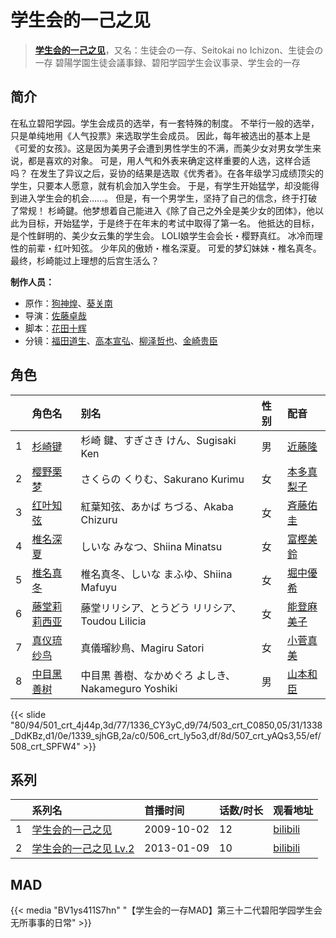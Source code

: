 # 学生会的一己之见


> <u>**[学生会的一己之见](http://bgm.tv/subject/2567)**</u>，又名：生徒会の一存、Seitokai no Ichizon、生徒会の一存 碧陽学園生徒会議事録、碧阳学园学生会议事录、学生会的一存

## 简介


在私立碧阳学园。学生会成员的选举，有一套特殊的制度。
不举行一般的选举，只是单纯地用《人气投票》来选取学生会成员。
因此，每年被选出的基本上是《可爱的女孩》。这是因为美男子会遭到男性学生的不满，而美少女对男女学生来说，都是喜欢的对象。
可是，用人气和外表来确定这样重要的人选，这样合适吗？
在发生了异议之后，妥协的结果是选取《优秀者》。在各年级学习成绩顶尖的学生，只要本人愿意，就有机会加入学生会。
于是，有学生开始猛学，却没能得到进入学生会的机会……。
但是，有一个男学生，坚持了自己的信念，终于打破了常规！
杉崎鍵。他梦想着自己能进入《除了自己之外全是美少女的团体》，他以此为目标，开始猛学，于是终于在年末的考试中取得了第一名。
他抵达的目标，是个性鲜明的、美少女云集的学生会。
LOLI娘学生会会长・樱野真红。
冰冷而理性的前辈・红叶知弦。
少年风的傲娇・椎名深夏。
可爱的梦幻妹妹・椎名真冬。
最终，杉崎能过上理想的后宫生活么？

**制作人员：**
- 原作：[狗神煌](http://bgm.tv/person/5854)、[葵关南](http://bgm.tv/person/7471)
- 导演：[佐藤卓哉](http://bgm.tv/person/200)
- 脚本：[花田十辉](http://bgm.tv/person/262)
- 分镜：[福田道生](http://bgm.tv/person/2610)、[高本宣弘](http://bgm.tv/person/451)、[柳泽哲也](http://bgm.tv/person/1098)、[金崎贵臣](http://bgm.tv/person/3101)

## 角色

|     |   角色名   |   别名  | 性别 |  配音  |
|:--- |:------  |:----      |:---  |:--   |
| 1 | [杉崎键](http://bgm.tv/character/501) | 杉崎 鍵、すぎさき けん、Sugisaki Ken | 男 | [近藤隆](http://bgm.tv/person/4265) |
| 2 | [樱野栗梦](http://bgm.tv/character/502) | さくらの くりむ、Sakurano Kurimu | 女 | [本多真梨子](http://bgm.tv/person/5203) |
| 3 | [红叶知弦](http://bgm.tv/character/503) | 紅葉知弦、あかば ちづる、Akaba Chizuru | 女 | [斉藤佑圭](http://bgm.tv/person/5158) |
| 4 | [椎名深夏](http://bgm.tv/character/504) | しいな みなつ、Shiina Minatsu | 女 | [富樫美鈴](http://bgm.tv/person/5182) |
| 5 | [椎名真冬](http://bgm.tv/character/505) | 椎名真冬、しいな まふゆ、Shiina Mafuyu | 女 | [堀中優希](http://bgm.tv/person/5157) |
| 6 | [藤堂莉莉西亚](http://bgm.tv/character/506) | 藤堂リリシア、とうどう リリシア、Toudou Lilicia | 女 | [能登麻美子](http://bgm.tv/person/3827) |
| 7 | [真仪琉纱鸟](http://bgm.tv/character/507) | 真儀瑠紗鳥、Magiru Satori | 女 | [小菅真美](http://bgm.tv/person/5156) |
| 8 | [中目黑善树](http://bgm.tv/character/508) | 中目黒 善樹、なかめぐろ よしき、Nakameguro Yoshiki | 男 | [山本和臣](http://bgm.tv/person/5155) |

{{< slide "80/94/501_crt_4j44p,3d/77/1336_CY3yC,d9/74/503_crt_C0850,05/31/1338_DdKBz,d1/0e/1339_sjhGB,2a/c0/506_crt_ly5o3,df/8d/507_crt_yAQs3,55/ef/508_crt_SPFW4" >}}

## 系列

|     |   系列名   |   首播时间  | 话数/时长  | 观看地址 |
|:---  |:------    |:----      |:---       |:---  |
| 1 |[学生会的一己之见](https://bgm.tv/subject/2567)| 2009-10-02 | 12 | [bilibili](https://www.bilibili.com/bangumi/play/ss631)  |
| 2 |[学生会的一己之见 Lv.2](https://bgm.tv/subject/48289)| 2013-01-09 | 10 | [bilibili](https://www.bilibili.com/bangumi/play/ss632)  |


## MAD

{{< media  "BV1ys411S7hn"
"【学生会的一存MAD】第三十二代碧阳学园学生会无所事事的日常"  >}}
